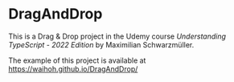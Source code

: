 # DragAndDrop

This is a Drag & Drop project in the Udemy course *Understanding TypeScript - 2022 Edition* by Maximilian Schwarzmüller.

The example of this project is available at https://waihoh.github.io/DragAndDrop/